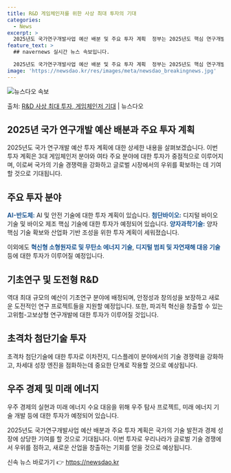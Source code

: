 ```yaml
---
title: R&D 게임체인저를 위한 사상 최대 투자의 기대
categories:
  - News
excerpt: >
  2025년도 국가연구개발사업 예산 배분 및 주요 투자 계획  정부는 2025년도 핵심 연구개발(R&D) 과제…
feature_text: >
  ## navernews 실시간 뉴스 속보입니다.

  2025년도 국가연구개발사업 예산 배분 및 주요 투자 계획  정부는 2025년도 핵심 연구개발(R&D) 과제…
image: 'https://newsdao.kr/res/images/meta/newsdao_breakingnews.jpg'
---
```


![뉴스다오 속보](https://newsdao.kr/res/images/meta/newsdao_breakingnews.jpg)

<p>출처: <a href="https://newsdao.kr/4479" rel="dofollow">R&D 사상 최대 투자, 게임체인저 기대</a> | 뉴스다오</p>

<h2>2025년 국가 연구개발 예산 배분과 주요 투자 계획</h2>

2025년도 국가 연구개발 예산 투자 계획에 대한 상세한 내용을 살펴보겠습니다. 이번 투자 계획은 3대 게임체인저 분야와 여타 주요 분야에 대한 투자가 중점적으로 이루어지며, 이로써 국가의 기술 경쟁력을 강화하고 글로벌 시장에서의 우위를 확보하는 데 기여할 것으로 기대됩니다.

<h2 data-ke-size="size26">주요 투자 분야</h2>

<b><span style="color: #1a5490;">AI-반도체:</span></b> AI 및 안전 기술에 대한 투자 계획이 있습니다.
<b><span style="color: #1a5490;">첨단바이오:</span></b> 디지털 바이오 기술 및 바이오 제조 핵심 기술에 대한 투자가 예정되어 있습니다.
<b><span style="color: #1a5490;">양자과학기술:</span></b> 양자 핵심 기술 확보와 산업화 기반 조성을 위한 투자 계획이 세워졌습니다.

이외에도 <b><span style="color: #1a5490;">혁신형 소형원자로 및 무탄소 에너지 기술</span></b>, <b><span style="color: #1a5490;">디지털 범죄 및 자연재해 대응 기술</span></b> 등에 대한 투자가 이루어질 예정입니다.

<h2 data-ke-size="size26">기초연구 및 도전형 R&D</h2>

역대 최대 규모의 예산이 기초연구 분야에 배정되며, 안정성과 창의성을 보장하고 새로운 도전적인 연구 프로젝트들을 지원할 예정입니다. 또한, 파괴적 혁신을 창출할 수 있는 고위험-고보상형 연구개발에 대한 투자가 이루어질 것입니다.

<h2 data-ke-size="size26">초격차 첨단기술 투자</h2>

초격차 첨단기술에 대한 투자로 이차전지, 디스플레이 분야에서의 기술 경쟁력을 강화하고, 차세대 성장 엔진을 점화하는데 중요한 단계로 작용할 것으로 예상됩니다.

<h2 data-ke-size="size26">우주 경제 및 미래 에너지</h2>

우주 경제의 실현과 미래 에너지 수요 대응을 위해 우주 탐사 프로젝트, 미래 에너지 기술 개발 등에 대한 투자가 예정되어 있습니다.

2025년도 국가연구개발사업 예산 배분과 주요 투자 계획은 국가의 기술 발전과 경제 성장에 상당한 기여를 할 것으로 기대됩니다. 이번 투자로 우리나라가 글로벌 기술 경쟁에서 우위를 점하고, 새로운 산업을 창출하는 기회를 얻을 것으로 예상됩니다. 

신속 뉴스 바로가기 👉 <a href="https://newsdao.kr" rel="dofollow">https://newsdao.kr</a>


